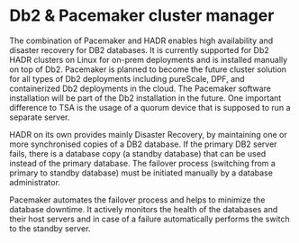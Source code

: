 # Db2 & Pacemaker cluster manager

The combination of Pacemaker and HADR enables high availability and disaster recovery for DB2 databases. It is currently supported for Db2 HADR clusters on Linux for on-prem deployments and is installed manually on top of Db2.  Pacemaker is planned to become the future cluster solution for all types of Db2 deployments including pureScale, DPF, and containerized Db2 deployments in the cloud. The Pacemaker software installation will be part of the Db2 installation in the future. One important difference to TSA is the usage of a quorum device that is supposed to run a separate server. 

HADR on its own provides mainly Disaster Recovery, by maintaining one or more synchronised copies of a DB2 database. If the primary DB2 server fails, there is a database copy (a standby database) that can be used instead of the primary database. The failover process (switching from a primary to standby database) must be initiated manually by a database administrator.

Pacemaker automates the failover process and helps to minimize the database downtime. It actively monitors the health of the databases and their host servers and in case of a failure automatically performs the switch to the standby server.
 
